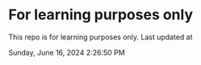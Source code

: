 # For learning purposes only
This repo is for learning purposes only.
Last updated at

Sunday, June 16, 2024 2:26:50 PM

